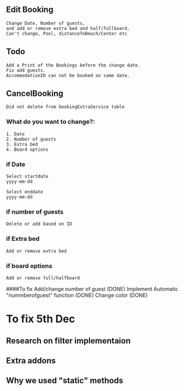 ## Edit Booking
    Change Date, Number of guests,
    and add or remove extra bed and half/fullboard.
    Can't change, Pool, distanceToBeach/Center etc

## Todo
    Add a Print of the Bookings before the change date.
    Fix add guests.
    AccommodationID can not be booked on same date.

## CancelBooking
    Did not delete from bookingExtraService table


### What do you want to change?:

    1. Date
    2. Number of guests
    3. Extra bed
    4. Board options
### if Date

    Select startdate
    yyyy-mm-dd

    Select enddate
    yyyy-mm-dd

### if number of guests
    
    Delete or add based on ID

### if Extra bed
    
    Add or remove extra bed

### if board options
    
    Add or remove full/halfboard

####To fix
Add/change number of guest (DONE)
Implement Automatic "nummberofguest" function (DONE)
Change color (DONE)


# To fix 5th Dec

## Research on filter implementaion
## Extra addons
## Why we used "static" methods